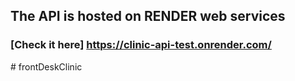 ## The API is hosted on RENDER web services
### [Check it here] https://clinic-api-test.onrender.com/
#   f r o n t D e s k C l i n i c  
 